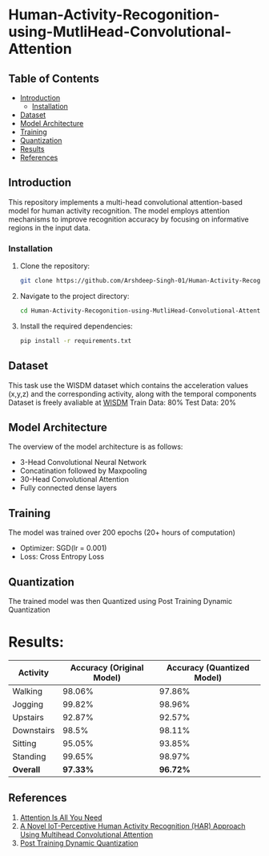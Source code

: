 # Human-Activity-Recogonition-using-MutliHead-Convolutional-Attention

## Table of Contents

- [Introduction](#introduction)
  - [Installation](#installation)
- [Dataset](#dataset)
- [Model Architecture](#model-architecture)
- [Training](#training)
- [Quantization](#quantization)
- [Results](#results)
- [References](#references)

## Introduction

This repository implements a multi-head convolutional attention-based model for human activity recognition. The model employs attention mechanisms to improve recognition accuracy by focusing on informative regions in the input data.



### Installation

1. Clone the repository:
   ```bash
   git clone https://github.com/Arshdeep-Singh-01/Human-Activity-Recogonition-using-MutliHead-Convolutional-Attention.git
   ```

2. Navigate to the project directory:
   ```bash
   cd Human-Activity-Recogonition-using-MutliHead-Convolutional-Attention
   ```

3. Install the required dependencies:
   ```bash
   pip install -r requirements.txt
   ```


## Dataset

This task use the WISDM dataset which contains the acceleration values (x,y,z) and the corresponding activity, along with the temporal components
Dataset is freely avaliable at [WISDM](https://www.cis.fordham.edu/wisdm/dataset.php)
Train Data: 80%
Test Data: 20%

## Model Architecture

The overview of the model architecture is as follows:
- 3-Head Convolutional Neural Network
- Concatination followed by Maxpooling
- 30-Head Convolutional Attention
- Fully connected dense layers

## Training
The model was trained over 200 epochs (20+ hours of computation)
- Optimizer: SGD(lr = 0.001)
- Loss: Cross Entropy Loss

## Quantization
The trained model was then Quantized using Post Training Dynamic Quantization

# Results:
| Activity         | Accuracy (Original Model) | Accuracy (Quantized Model) |
|-------------------|------------------|---------------------------|
| Walking           | 98.06%           | 97.86%                    |
| Jogging           | 99.82%           | 98.96%                    |
| Upstairs          | 92.87%           | 92.57%                    |
| Downstairs        | 98.5%            | 98.11%                    |
| Sitting           | 95.05%           | 93.85%                    |
| Standing          | 99.65%           | 98.97%                    |
| **Overall**       | **97.33%**       | **96.72%**                |


## References

1. [Attention Is All You Need](https://arxiv.org/abs/1706.03762)
2. [A Novel IoT-Perceptive Human Activity Recognition (HAR) Approach Using Multihead Convolutional Attention](https://ieeexplore.ieee.org/document/8883222)
3. [Post Training Dynamic Quantization](https://pytorch.org/docs/stable/quantization.html#:~:text=Quantization%20is%20primarily%20a%20technique,model%20is%20converted%20to%20INT8.)

